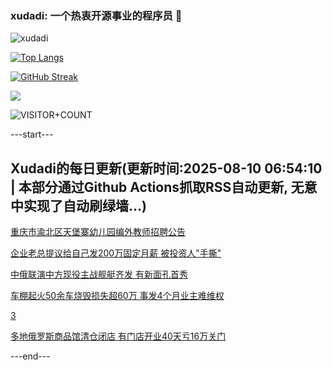 ### xudadi: 一个热衷开源事业的程序员 👋

![xudadi](https://github-readme-stats-git-masterorgs-github-readme-stats-team.vercel.app/api?username=xudadi)

[![Top Langs](https://github-readme-stats.vercel.app/api/top-langs/?username=xudadi)](https://github.com/anuraghazra/github-readme-stats)

[![GitHub Streak](https://streak-stats.demolab.com?user=xudadi&locale=zh_Hans)](https://git.io/streak-stats)

![](https://raw.githubusercontent.com/xudadi/xudadi/main/assets/github-contribution-grid-snake.svg)

![VISITOR+COUNT](https://komarev.com/ghpvc/?username=xudadi&label=VISITOR+COUNT)


---start---

## Xudadi的每日更新(更新时间:2025-08-10 06:54:10 | 本部分通过Github Actions抓取RSS自动更新, 无意中实现了自动刷绿墙...)

[重庆市渝北区天堡寨幼儿园编外教师招聘公告](https://www.gongkaoleida.com/article/2558172)

[企业老总提议给自己发200万固定月薪 被投资人"手撕"](https://m.163.com/news/article/K6I4MTNQ0512B07B.html)

[中俄联演中方现役主战舰艇齐发 有新面孔首秀](https://m.163.com/news/article/K6HKD6BP053469LG.html)

[车棚起火50余车烧毁损失超60万 事发4个月业主难维权](https://m.163.com/news/article/K6I330VJ05561G0D.html)

[3](https://m.163.com/touch/news/sub/domestic)

[多地俄罗斯商品馆清仓闭店 有门店开业40天亏16万关门](https://m.163.com/news/article/K6I2RBTV05345ARG.html)

---end---
